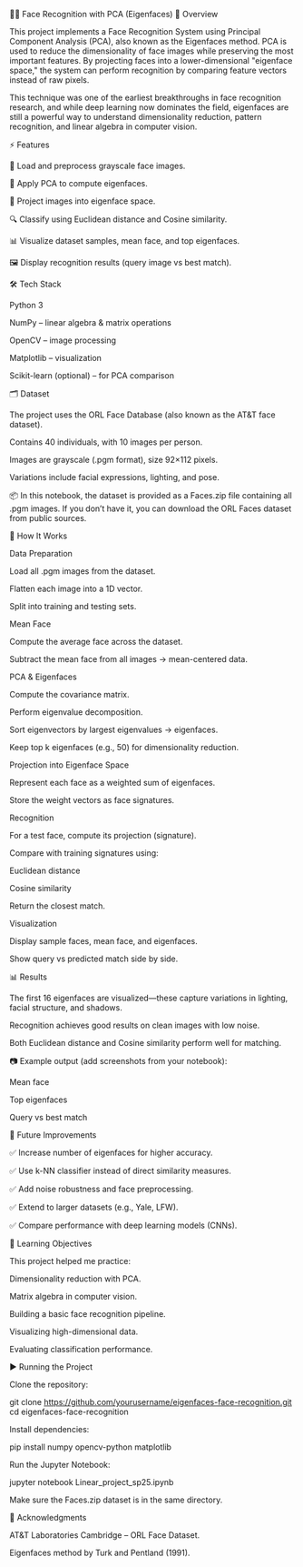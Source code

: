 🧑‍💻 Face Recognition with PCA (Eigenfaces)
📖 Overview

This project implements a Face Recognition System using Principal Component Analysis (PCA), also known as the Eigenfaces method.
PCA is used to reduce the dimensionality of face images while preserving the most important features. By projecting faces into a lower-dimensional "eigenface space," the system can perform recognition by comparing feature vectors instead of raw pixels.

This technique was one of the earliest breakthroughs in face recognition research, and while deep learning now dominates the field, eigenfaces are still a powerful way to understand dimensionality reduction, pattern recognition, and linear algebra in computer vision.

⚡ Features

📂 Load and preprocess grayscale face images.

🧮 Apply PCA to compute eigenfaces.

👤 Project images into eigenface space.

🔍 Classify using Euclidean distance and Cosine similarity.

📊 Visualize dataset samples, mean face, and top eigenfaces.

🖼️ Display recognition results (query image vs best match).

🛠️ Tech Stack

Python 3

NumPy
 – linear algebra & matrix operations

OpenCV
 – image processing

Matplotlib
 – visualization

Scikit-learn (optional)
 – for PCA comparison

🗂️ Dataset

The project uses the ORL Face Database (also known as the AT&T face dataset).

Contains 40 individuals, with 10 images per person.

Images are grayscale (.pgm format), size 92×112 pixels.

Variations include facial expressions, lighting, and pose.

📦 In this notebook, the dataset is provided as a Faces.zip file containing all .pgm images.
If you don’t have it, you can download the ORL Faces dataset from public sources.

🚀 How It Works

Data Preparation

Load all .pgm images from the dataset.

Flatten each image into a 1D vector.

Split into training and testing sets.

Mean Face

Compute the average face across the dataset.

Subtract the mean face from all images → mean-centered data.

PCA & Eigenfaces

Compute the covariance matrix.

Perform eigenvalue decomposition.

Sort eigenvectors by largest eigenvalues → eigenfaces.

Keep top k eigenfaces (e.g., 50) for dimensionality reduction.

Projection into Eigenface Space

Represent each face as a weighted sum of eigenfaces.

Store the weight vectors as face signatures.

Recognition

For a test face, compute its projection (signature).

Compare with training signatures using:

Euclidean distance

Cosine similarity

Return the closest match.

Visualization

Display sample faces, mean face, and eigenfaces.

Show query vs predicted match side by side.

📊 Results

The first 16 eigenfaces are visualized—these capture variations in lighting, facial structure, and shadows.

Recognition achieves good results on clean images with low noise.

Both Euclidean distance and Cosine similarity perform well for matching.

📷 Example output (add screenshots from your notebook):

Mean face

Top eigenfaces

Query vs best match

🔮 Future Improvements

✅ Increase number of eigenfaces for higher accuracy.

✅ Use k-NN classifier instead of direct similarity measures.

✅ Add noise robustness and face preprocessing.

✅ Extend to larger datasets (e.g., Yale, LFW).

✅ Compare performance with deep learning models (CNNs).

📌 Learning Objectives

This project helped me practice:

Dimensionality reduction with PCA.

Matrix algebra in computer vision.

Building a basic face recognition pipeline.

Visualizing high-dimensional data.

Evaluating classification performance.

▶️ Running the Project

Clone the repository:

git clone https://github.com/yourusername/eigenfaces-face-recognition.git
cd eigenfaces-face-recognition


Install dependencies:

pip install numpy opencv-python matplotlib


Run the Jupyter Notebook:

jupyter notebook Linear_project_sp25.ipynb


Make sure the Faces.zip dataset is in the same directory.

🙌 Acknowledgments

AT&T Laboratories Cambridge – ORL Face Dataset.

Eigenfaces method by Turk and Pentland (1991).

